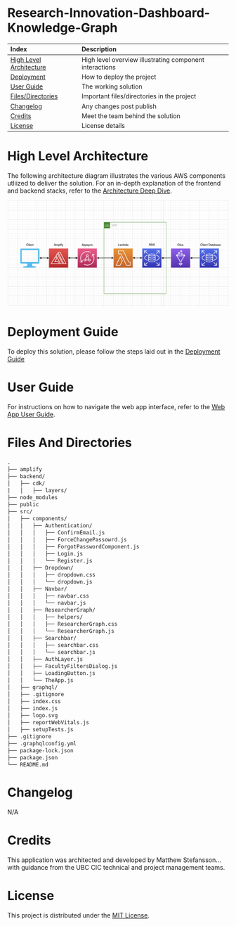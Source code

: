 # Research-Innovation-Dashboard-Knowledge-Graph

| Index                                               | Description                                             |
| :-------------------------------------------------- | :------------------------------------------------------ |
| [High Level Architecture](#High-Level-Architecture) | High level overview illustrating component interactions |
| [Deployment](#Deployment-Guide)                     | How to deploy the project                               |
| [User Guide](#User-Guide)                           | The working solution                                    |
| [Files/Directories](#Files-And-Directories)         | Important files/directories in the project              |
| [Changelog](#Changelog)                             | Any changes post publish                                |
| [Credits](#Credits)                                 | Meet the team behind the solution                       |
| [License](#License)                                 | License details                                         |

# High Level Architecture

The following architecture diagram illustrates the various AWS components utliized to deliver the solution. For an in-depth explanation of the frontend and backend stacks, refer to the [Architecture Deep Dive](docs/ArchitectureDeepDive.md).

![Alt text](./docs/images/KnowledgeGraphArchitecture.png?raw=true "Architecture")

# Deployment Guide

To deploy this solution, please follow the steps laid out in the [Deployment Guide](docs/DeploymentGuide.md)

# User Guide

For instructions on how to navigate the web app interface, refer to the [Web App User Guide](docs/UserGuide.md).

# Files And Directories

```text
.
├── amplify
├── backend/
│   ├── cdk/
|   │   ├── layers/
├── node_modules
├── public
├── src/
│   ├── components/
│   │   ├── Authentication/
│   │   │   ├── ConfirmEmail.js
│   │   │   ├── ForceChangePassowrd.js
│   │   │   ├── ForgotPasswordComponent.js
│   │   │   ├── Login.js
│   │   │   └── Register.js
│   │   ├── Dropdown/
│   │   │   ├── dropdown.css
│   │   │   └── dropdown.js
│   │   ├── Navbar/
│   │   │   ├── navbar.css
│   │   │   └── navbar.js
│   │   ├── ResearcherGraph/
│   │   │   ├── helpers/
│   │   │   ├── ResearcherGraph.css
│   │   │   └── ResearcherGraph.js
│   │   ├── Searchbar/
│   │   │   ├── searchbar.css
│   │   │   └── searchbar.js
│   │   ├── AuthLayer.js
│   │   ├── FacultyFiltersDialog.js
│   │   ├── LoadingButton.js
│   │   └── TheApp.js
│   ├── graphql/
│   ├── .gitignore
│   ├── index.css
│   ├── index.js
│   ├── logo.svg
│   ├── reportWebVitals.js
│   ├── setupTests.js
├── .gitignore
├── .graphqlconfig.yml
├── package-lock.json
├── package.json
└── README.md
```

# Changelog
N/A

# Credits

This application was architected and developed by Matthew Stefansson... with guidance from the UBC CIC technical and project management teams.

# License

This project is distributed under the [MIT License](LICENSE).